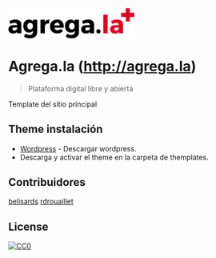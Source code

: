 <img src="img/logo.png" align="center" width="50%" />

# Agrega.la (http://agrega.la)
> Plataforma digital libre y abierta

Template del sitio principal

## Theme instalación
- [Wordpress](https://wordpress.org/) - Descargar wordpress.
- Descarga y activar el theme en la carpeta de themplates.

## Contribuidores 
[belisards](https://github.com/belisards)
[rdrouaillet](https://github.com/rdrouaillet)

## License

[![CC0](https://licensebuttons.net/p/zero/1.0/88x31.png)](https://creativecommons.org/publicdomain/zero/1.0/)
